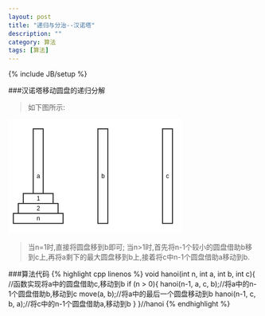 ```yaml
---
layout: post
title: "递归与分治--汉诺塔"
description: ""
category: 算法
tags: [算法]
---
```

{% include JB/setup %}

###汉诺塔移动圆盘的递归分解

>如下图所示:

![hanoi](/assets/img/201309230201.png)

>当n=1时,直接将圆盘移到b即可;
>当n>1时,首先将n-1个较小的圆盘借助b移到c上,再将a剩下的最大圆盘移到b上,接着将c中n-1个圆盘借助a移动到b.

###算法代码
{% highlight cpp linenos %}
void hanoi(int n, int a, int b, int c){
    //函数实现将a中的圆盘借助c,移动到b
    if (n > 0){
        hanoi(n-1, a, c, b);//将a中的n-1个圆盘借助b,移动到c
        move(a, b);//将a中的最后一个圆盘移动到b
        hanoi(n-1, c, b, a);//将c中的n-1个圆盘借助a,移动到b
    }
}//hanoi
{% endhighlight %}